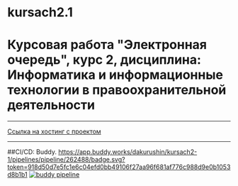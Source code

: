 # kursach2.1
**Курсовая работа "Электронная очередь", курс 2, дисциплина: Информатика и информационные технологии в правоохранительной деятельности**
=====================
***
[Ссылка на хостинг с проектом](<http://95.217.210.154/>)
***
##CI/CD: Buddy.
https://app.buddy.works/dakurushin/kursach2-1/pipelines/pipeline/262488/badge.svg?token=918d50d7e5fc1e6c04efd0bb49106f27aa96f681af776c988d9e0b1053d8b1b1
[![buddy pipeline](https://app.buddy.works/dakurushin/kursach2-1/pipelines/pipeline/262488/badge.svg?token=918d50d7e5fc1e6c04efd0bb49106f27aa96f681af776c988d9e0b1053d8b1b1 "buddy pipeline")](https://app.buddy.works/dakurushin/kursach2-1/pipelines/pipeline/262488)
